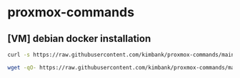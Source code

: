 # proxmox-commands

## [VM] debian docker installation

```sh
curl -s https://raw.githubusercontent.com/kimbank/proxmox-commands/main/debian-docker-installation.sh | bash
```

```sh
wget -qO- https://raw.githubusercontent.com/kimbank/proxmox-commands/main/debian-docker-installation.sh | bash
```